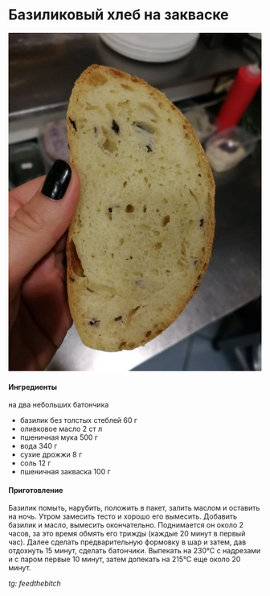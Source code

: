 ﻿---
image: ../pics/basil-bread.jpg
---
# Базиликовый хлеб на закваске

![Базиликовый хлеб на закваске](../pics/basil-bread.jpg)

#### Ингредиенты

на два небольших батончика

* базилик без толстых стеблей 60 г 
* оливковое масло 2 ст л 
* пшеничная мука 500 г 
* вода 340 г 
* сухие дрожжи 8 г 
* соль 12 г 
* пшеничная закваска 100 г

#### Приготовление

Базилик помыть, нарубить, положить в пакет, залить маслом и оставить на ночь. Утром замесить тесто и хорошо его вымесить. Добавить базилик и масло, вымесить окончательно. Поднимается он около 2 часов, за это время обмять его трижды (каждые 20 минут в первый час). Далее сделать предварительную формовку в шар и затем, дав отдохнуть 15 минут, сделать батончики. Выпекать на 230°С с надрезами и с паром первые 10 минут, затем допекать на 215°С еще около 20 минут.

*tg: feedthebitch*

